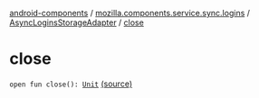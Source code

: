 [android-components](../../index.md) / [mozilla.components.service.sync.logins](../index.md) / [AsyncLoginsStorageAdapter](index.md) / [close](./close.md)

# close

`open fun close(): `[`Unit`](https://kotlinlang.org/api/latest/jvm/stdlib/kotlin/-unit/index.html) [(source)](https://github.com/mozilla-mobile/android-components/blob/master/components/service/sync-logins/src/main/java/mozilla/components/service/sync/logins/AsyncLoginsStorage.kt#L375)